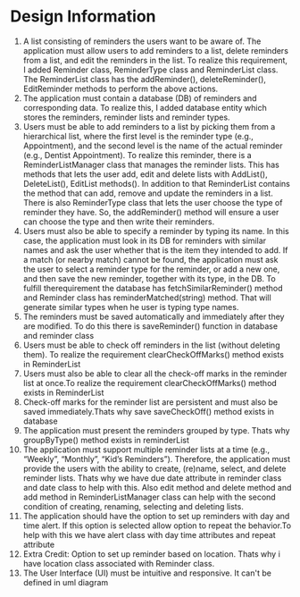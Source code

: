 # Design Information
1. A list consisting of reminders the users want to be aware of. The application must allow
users to add reminders to a list, delete reminders from a list, and edit the reminders in
the list. To realize this requirement, I added Reminder class, ReminderType class and ReminderList class. The ReminderList class has the addReminder(), deleteReminder(), EditReminder methods to perform the above actions. 
2. The application must contain a database (DB) of reminders 
and corresponding data. To realize this, I added database entity which stores the reminders, reminder lists and reminder types.
3. Users must be able to add reminders to a list by picking them from a hierarchical list,
where the first level is the reminder type (e.g., Appointment), and the second level is the
name of the actual reminder (e.g., Dentist Appointment). To realize this reminder, there is a ReminderListManager class that manages the reminder lists. This has methods that lets the user add, edit and delete lists with AddList(), DeleteList(), EditList methods(). In addition to that ReminderList contains the method that can add, remove and update the reminders in a list. There is also ReminderType class that lets the user choose the type of reminder they have. So, the addReminder() method will ensure a user can choose the type and then write their reminders.
4. Users must also be able to specify a reminder by typing its name. In this case, the
application must look in its DB for reminders with similar names and ask the user
whether that is the item they intended to add. If a match (or nearby match) cannot be
found, the application must ask the user to select a reminder type for the reminder, or
add a new one, and then save the new reminder, together with its type, in the DB. To fulfill therequirement the database has fetchSimilarReminder() method and Reminder class has reminderMatched(string) method. That will generate similar types when he user is typing type names.
5. The reminders must be saved automatically and immediately after they are modified. To do this there is saveReminder() function in database and reminder class
6. Users must be able to check off reminders in the list (without deleting them). To realize the requirement clearCheckOffMarks() method exists in ReminderList
7. Users must also be able to clear all the check-off marks in the reminder list at once.To realize the requirement clearCheckOffMarks() method exists in ReminderList
8. Check-off marks for the reminder list are persistent and must also be saved immediately.Thats why save saveCheckOff() method exists in database
9. The application must present the reminders grouped by type. Thats why groupByType() method exists in reminderList
10. The application must support multiple reminder lists at a time (e.g., “Weekly”, “Monthly”,
“Kid’s Reminders”). Therefore, the application must provide the users with the ability to
create, (re)name, select, and delete reminder lists. Thats why we have due date attribute in reminder class and date class to help with this. Also edit method and delete method and add method in ReminderListManager class can help with the second condition of creating, renaming, selecting and deleting lists.
11. The application should have the option to set up reminders with day and time alert. If this
option is selected allow option to repeat the behavior.To help with this we have alert class with day time attributes and repeat attribute
12. Extra Credit: Option to set up reminder based on location. Thats why i have location class associated with Reminder class.
13. The User Interface (UI) must be intuitive and responsive. It can't be defined in uml diagram